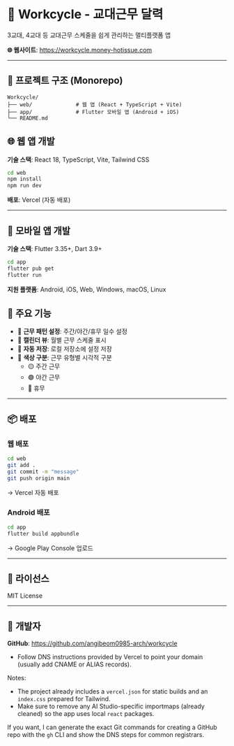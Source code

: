 # 📱 Workcycle - 교대근무 달력

3교대, 4교대 등 교대근무 스케줄을 쉽게 관리하는 멀티플랫폼 앱

**🌐 웹사이트**: https://workcycle.money-hotissue.com

---

## 🚀 프로젝트 구조 (Monorepo)

```
Workcycle/
├── web/              # 웹 앱 (React + TypeScript + Vite)
├── app/              # Flutter 모바일 앱 (Android + iOS)
└── README.md
```

## 🌐 웹 앱 개발

**기술 스택**: React 18, TypeScript, Vite, Tailwind CSS

```bash
cd web
npm install
npm run dev
```

**배포**: Vercel (자동 배포)

---

## 📱 모바일 앱 개발

**기술 스택**: Flutter 3.35+, Dart 3.9+

```bash
cd app
flutter pub get
flutter run
```

**지원 플랫폼**: Android, iOS, Web, Windows, macOS, Linux

## 🎯 주요 기능

- 📅 **근무 패턴 설정**: 주간/야간/휴무 일수 설정
- 📆 **캘린더 뷰**: 월별 근무 스케줄 표시
- 💾 **자동 저장**: 로컬 저장소에 설정 저장
- 🎨 **색상 구분**: 근무 유형별 시각적 구분
  - 🟡 주간 근무
  - 🟣 야간 근무
  - 🔴 휴무

---

## 📦 배포

### 웹 배포

```bash
cd web
git add .
git commit -m "message"
git push origin main
```

→ Vercel 자동 배포

### Android 배포

```bash
cd app
flutter build appbundle
```

→ Google Play Console 업로드

---

## 📄 라이선스

MIT License

---

## 👤 개발자

**GitHub**: https://github.com/angibeom0985-arch/workcycle

- Follow DNS instructions provided by Vercel to point your domain (usually add CNAME or ALIAS records).

Notes:

- The project already includes a `vercel.json` for static builds and an `index.css` prepared for Tailwind.
- Make sure to remove any AI Studio-specific importmaps (already cleaned) so the app uses local `react` packages.

If you want, I can generate the exact Git commands for creating a GitHub repo with the `gh` CLI and show the DNS steps for common registrars.
